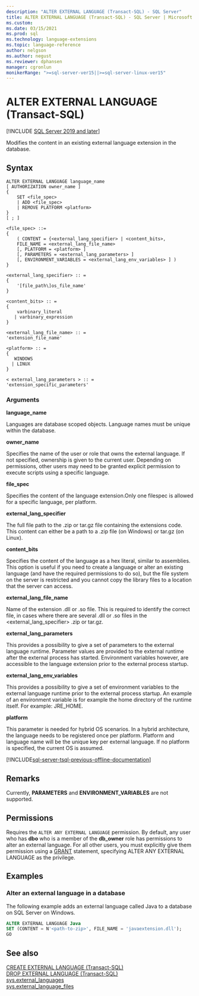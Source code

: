 ```yaml
---
description: "ALTER EXTERNAL LANGUAGE (Transact-SQL) - SQL Server"
title: ALTER EXTERNAL LANGUAGE (Transact-SQL) - SQL Server | Microsoft Docs
ms.custom:
ms.date: 03/15/2021
ms.prod: sql
ms.technology: language-extensions
ms.topic: language-reference
author: nelgson
ms.author: negust
ms.reviewer: dphansen
manager: cgronlun
monikerRange: ">=sql-server-ver15||>=sql-server-linux-ver15"
---
```


# ALTER EXTERNAL LANGUAGE (Transact-SQL)
[!INCLUDE [SQL Server 2019 and later](../../includes/applies-to-version/sqlserver2019.md)]

Modifies the content in an existing external language extension in the database.

## Syntax

```syntaxsql
ALTER EXTERNAL LANGUAGE language_name  
[ AUTHORIZATION owner_name ]
{
    SET <file_spec>
    | ADD <file_spec>
    | REMOVE PLATFORM <platform> 
}
[ ; ]  

<file_spec> ::=  
{
    ( CONTENT = {<external_lang_specifier> | <content_bits>,
    FILE_NAME = <external_lang_file_name>
    [, PLATFORM = <platform> ]
    [, PARAMETERS = <external_lang_parameters> ]
    [, ENVIRONMENT_VARIABLES = <external_lang_env_variables> ] )
}

<external_lang_specifier> :: =  
{
    '[file_path\]os_file_name'  
}

<content_bits> :: =  
{
    varbinary_literal
   | varbinary_expression
}

<external_lang_file_name> :: =  
'extension_file_name'

<platform> :: =
{
   WINDOWS
  | LINUX
}

< external_lang_parameters > :: =  
'extension_specific_parameters'
```

### Arguments

**language_name**

Languages are database scoped objects. Language names must be unique within the database.

**owner_name**

Specifies the name of the user or role that owns the external language. If not specified, ownership is given to the current user. Depending on permissions, other users may need to be granted explicit permission to execute scripts using a specific language.

**file_spec**

Specifies the content of the language extension.Only one filespec is allowed for a specific language, per platform. 

**external_lang_specifier**

The full file path to the .zip or tar.gz file containing the extensions code. This content can either be a path to a .zip file (on Windows) or tar.gz (on Linux).

**content_bits**

Specifies the content of the language as a hex literal, similar to assemblies.
This option is useful if you need to create a language or alter an existing language (and have the required permissions to do so), but the file system on the server is restricted and you cannot copy the library files to a location that the server can access.

**external_lang_file_name**

Name of the extension .dll or .so file. This is required to identify the correct file, in cases where there are several .dll or .so files in the <external_lang_specifier> .zip or tar.gz.

**external_lang_parameters**

This provides a possibility to give a set of parameters to the external language runtime. Parameter values are provided to the external runtime after the external process has started. Environment variables however, are accessible to the language extension prior to the external process startup.

**external_lang_env_variables**

This provides a possibility to give a set of environment variables to the external language runtime prior to the external process startup. An example of an environment variable is for example the home directory of the runtime itself. For example: JRE_HOME.

**platform**

This parameter is needed for hybrid OS scenarios. In a hybrid architecture, the language needs to be registered once per platform. Platform and language name will be the unique key per external language. If no platform is specified, the current OS is assumed.

[!INCLUDE[sql-server-tsql-previous-offline-documentation](../../includes/sql-server-tsql-previous-offline-documentation.md)]

## Remarks

Currently, **PARAMETERS** and **ENVIRONMENT_VARIABLES** are not supported.

## Permissions

Requires the `ALTER ANY EXTERNAL LANGUAGE` permission. By default, any user who has **dbo** who is a member of the **db_owner** role has permissions to alter an external language. For all other users, you must explicitly give them permission using a [GRANT](./grant-database-permissions-transact-sql.md) statement, specifying ALTER ANY EXTERNAL LANGUAGE as the privilege.

## Examples

### Alter an external language in a database  

The following example adds an external language called Java to a database on SQL Server on Windows.

```sql
ALTER EXTERNAL LANGUAGE Java 
SET (CONTENT = N'<path-to-zip>', FILE_NAME = 'javaextension.dll');
GO
```

## See also

[CREATE EXTERNAL LANGUAGE (Transact-SQL)](create-external-language-transact-sql.md)  
[DROP EXTERNAL LANGUAGE (Transact-SQL)](drop-external-language-transact-sql.md)  
[sys.external_languages](../../relational-databases/system-catalog-views/sys-external-languages-transact-sql.md)  
[sys.external_language_files](../../relational-databases/system-catalog-views/sys-external-language-files-transact-sql.md)
